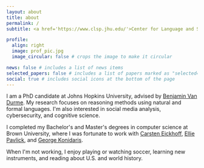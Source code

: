```yaml
---
layout: about
title: about
permalink: /
subtitle: <a href='https://www.clsp.jhu.edu/'>Center for Language and Speech Processing</a>

profile:
  align: right
  image: prof_pic.jpg
  image_circular: false # crops the image to make it circular

news: false # includes a list of news items
selected_papers: false # includes a list of papers marked as "selected={true}"
social: true # includes social icons at the bottom of the page
---
```



I am a PhD candidate at Johns Hopkins University, advised by <a href='https://www.cs.jhu.edu/~vandurme/'>Benjamin Van Durme</a>. My research focuses on reasoning methods using natural and formal languages. I'm also interested in social media analysis, cybersecurity, and cognitive science.


I completed my Bachelor's and Master's degrees in computer science at Brown University, where I was fortunate to work with <a href='https://health-nlp.com/people/carsten.html'>Carsten Eickhoff</a>, <a href='https://cs.brown.edu/people/epavlick/'>Ellie Pavlick</a>, and <a href='https://cs.brown.edu/people/gdk/'>George Konidaris</a>.

When I'm not working, I enjoy playing or watching soccer, learning new instruments, and reading about U.S. and world history.